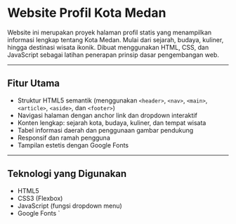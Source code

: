 # Website Profil Kota Medan

Website ini merupakan proyek halaman profil statis yang menampilkan informasi lengkap tentang Kota Medan. Mulai dari sejarah, budaya, kuliner, hingga destinasi wisata ikonik. Dibuat menggunakan HTML, CSS, dan JavaScript sebagai latihan penerapan prinsip dasar pengembangan web.

---

## Fitur Utama

- Struktur HTML5 semantik (menggunakan `<header>`, `<nav>`, `<main>`, `<article>`, `<aside>`, dan `<footer>`)
- Navigasi halaman dengan anchor link dan dropdown interaktif
- Konten lengkap: sejarah kota, budaya, kuliner, dan tempat wisata
- Tabel informasi daerah dan penggunaan gambar pendukung
- Responsif dan ramah pengguna
- Tampilan estetis dengan Google Fonts

---

## Teknologi yang Digunakan

- HTML5
- CSS3 (Flexbox)
- JavaScript (fungsi dropdown menu)
- Google Fonts
`
